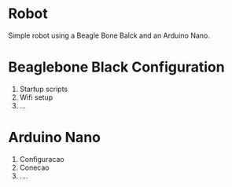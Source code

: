 Robot
=====

Simple robot using a Beagle Bone Balck and an Arduino Nano.

Beaglebone Black Configuration
==============================

1. Startup scripts
2. Wifi setup
3. ...


Arduino Nano
============

1. Configuracao
2. Conecao
3. ....

